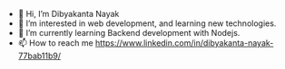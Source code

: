 - 👋 Hi, I’m Dibyakanta Nayak
- 👀 I’m interested in web development, and learning new technologies.
- 🌱 I’m currently learning Backend development with Nodejs.
- 📫 How to reach me https://www.linkedin.com/in/dibyakanta-nayak-77bab11b9/

<!---
Litun098/Litun098 is a ✨ special ✨ repository because its `README.md` (this file) appears on your GitHub profile.
You can click the Preview link to take a look at your changes.
--->
